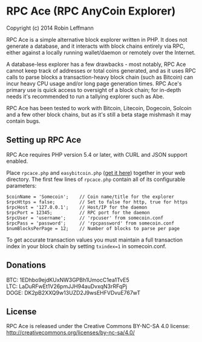 RPC Ace (RPC AnyCoin Explorer)
==============================

Copyright (c) 2014 Robin Leffmann

RPC Ace is a simple alternative block explorer written in PHP. It does not generate a database, and it interacts with block chains entirely via RPC, either against a locally running wallet/daemon or remotely over the Internet.

A database-less explorer has a few drawbacks - most notably, RPC Ace cannot keep track of addresses or total coins generated, and as it uses RPC calls to parse blocks a transaction-heavy block chain (such as Bitcoin) can incur heavy CPU usage and/or long page generation times. RPC Ace's primary use is quick access to oversight of a block chain; for in-depth needs it's recommended to run a tallying explorer such as Abe.

RPC Ace has been tested to work with Bitcoin, Litecoin, Dogecoin, Solcoin and a few other block chains, but as it's still a beta stage mishmash it may contain bugs.


Setting up RPC Ace
------------------

RPC Ace requires PHP version 5.4 or later, with CURL and JSON support enabled.

Place `rpcace.php` and `easybitcoin.php` ([get it here](https://github.com/aceat64/EasyBitcoin-PHP)) together in your web directory. The first few lines of `rpcace.php` contain all of its configurable parameters:

    $coinName = 'Somecoin';    // Coin name/title for the explorer
    $rpcHttps = false;         // Set to false for http, true for https
    $rpcHost = '127.0.0.1';    // Host/IP for the daemon
    $rpcPort = 12345;          // RPC port for the daemon
    $rpcUser = 'username';     // 'rpcuser' from somecoin.conf
    $rpcPass = 'password';     // 'rpcpassword' from somecoin.conf
    $numBlocksPerPage = 12;    // Number of blocks to parse per page

To get accurate transaction values you must maintain a full transaction index in your block chain by setting `txindex=1` in somecoin.conf.

Donations
---------

BTC: 1EDhbo9ejdKUxNW3GPBh1UmocC1ea1TvE5  
LTC: LaDuRFwEt1V26pmJJH94auDvxqN3rRFqPj  
DOGE: DK2pB2XXQ9w13UZD2J9wsEHFVDvuE767wT


License
-------

RPC Ace is released under the Creative Commons BY-NC-SA 4.0 license: http://creativecommons.org/licenses/by-nc-sa/4.0/